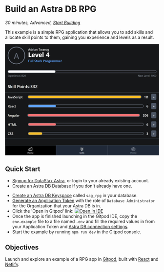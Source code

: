 <!--- STARTEXCLUDE --->

# Build an Astra DB RPG

_30 minutes, Advanced, [Start Building](https://github.com/DataStax-Examples/rpg-astra/blob/master/README.md#quick-start)_

This example is a simple RPG application that allows you to add skills and allocate skill points to them, gaining you experience and levels as a result.

<!--- ENDEXCLUDE --->

![image](https://raw.githubusercontent.com/DataStax-Examples/rpg-astra/master/hero.jpg)

## Quick Start

<!--- STARTEXCLUDE --->
- [Signup for DataStax Astra](https://dtsx.io/3DpCALm), or login to your already existing account.
- [Create an Astra DB Database](https://github.com/DataStax-Examples/sample-app-template/blob/master/GETTING_STARTED.md#create-an-astra-db) if you don't already have one.
<!--- ENDEXCLUDE --->
- [Create an Astra DB Keyspace](https://github.com/DataStax-Examples/sample-app-template/blob/master/GETTING_STARTED.md#create-an-astra-db-keyspace) called `sag_rpg` in your database.
- [Generate an Application Token](https://github.com/DataStax-Examples/sample-app-template/blob/master/GETTING_STARTED.md#create-an-application-token) with the role of `Database Administrator` for the Organization that your Astra DB is in.
- Click the 'Open in Gitpod' link: [![Open in IDE](https://gitpod.io/button/open-in-gitpod.svg)](https://gitpod.io/#https://github.com/DataStax-Examples/rpg-astra)
- Once the app is finished launching in the Gitpod IDE, copy the `env.example` file to a file named `.env` and fill the required values in from your Application Token and [Astra DB connection settings](https://github.com/DataStax-Examples/sample-app-template/blob/master/GETTING_STARTED.md#get-your-astra-db-connection-settings).
- Start the example by running `npm run dev` in the Gitpod console.

## Objectives

Launch and explore an example of a RPG app in [Gitpod](https://www.gitpod.io/), built with [React](https://reactjs.org/) and [Netlify](https://www.netlify.com).
